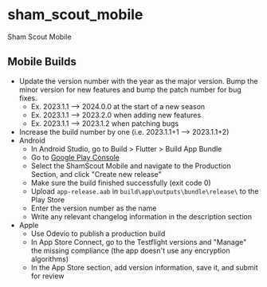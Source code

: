 # sham_scout_mobile

Sham Scout Mobile

## Mobile Builds
- Update the version number with the year as the major version. Bump the minor version for new features and bump the patch number for bug fixes.
    - Ex. 2023.1.1 --> 2024.0.0 at the start of a new season
    - Ex. 2023.1.1 --> 2023.2.0 when adding new features
    - Ex. 2023.1.1 --> 2023.1.2 when patching bugs
- Increase the build number by one (i.e. 2023.1.1+1 --> 2023.1.1+2)
- Android
  - In Android Studio, go to Build > Flutter > Build App Bundle
  - Go to [Google Play Console](https://play.google.com/console)
  - Select the ShamScout Mobile and navigate to the Production Section, and click "Create new release"
  - Make sure the build finished successfully (exit code 0)
  - Upload `app-release.aab` in `build\app\outputs\bundle\release\` to the Play Store
  - Enter the version number as the name
  - Write any relevant changelog information in the description section
- Apple
  - Use Odevio to publish a production build
  - In App Store Connect, go to the Testflight versions and "Manage" the missing compliance (the app doesn't use any encryption algorithms)
  - In the App Store section, add version information, save it, and submit for review


